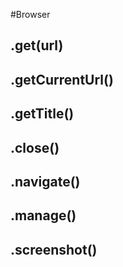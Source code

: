 #Browser
## .get(url)


## .getCurrentUrl()


## .getTitle()


## .close()


## .navigate()


## .manage()


## .screenshot()


